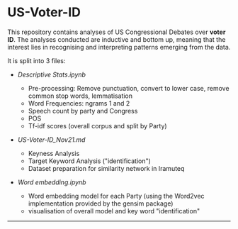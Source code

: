 # US-Voter-ID
This repository contains analyses of US Congressional Debates over __voter ID__. The analyses conducted are inductive and bottom up, meaning that the interest lies in recognising and interpreting patterns emerging from the data. 

It is split into 3 files:
- _Descriptive Stats.ipynb_
    * Pre-processing: Remove punctuation, convert to lower case, remove common stop words, lemmatisation
    * Word Frequencies: ngrams 1 and 2
    * Speech count by party and Congress
    * POS
    * Tf-idf scores (overall corpus and split by Party)
    
- _US-Voter-ID_Nov21.md_
    * Keyness Analysis
    * Target Keyword Analysis ("identification")
    * Dataset preparation for similarity network in Iramuteq
 
- _Word embedding.ipynb_
    * Word embedding model for each Party (using the Word2vec implementation provided by the gensim package) 
    * visualisation of overall model and key word "identification"

***
